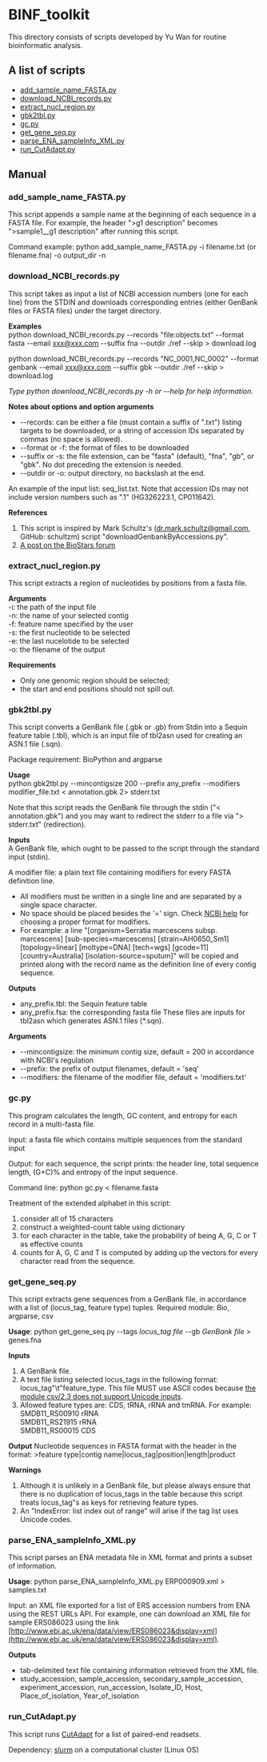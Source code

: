# BINF_toolkit
This directory consists of scripts developed by Yu Wan for routine bioinformatic analysis.  

## A list of scripts
* [add_sample_name_FASTA.py](#add_sample\_name\_FASTA)
* [download_NCBI_records.py](#download\_NCBI\_records)
* [extract_nucl_region.py](#extract\_nucl\_region)
* [gbk2tbl.py](#gbk2tbl)
* [gc.py](#gc)
* [get_gene_seq.py](#get\_gene\_seq)
* [parse_ENA_sampleInfo_XML.py](#parse\_ENA\_sampleInfo\_XML)
* [run_CutAdapt.py](#run_CutAdapt)

## Manual
### <a name="add_sample_name_FASTA"></a>add\_sample\_name\_FASTA.py

This script appends a sample name at the beginning of each sequence in a FASTA file. For example, the header "\>g1 description" becomes "\>sample1__g1 description" after running this script.  

Command example: python add_sample_name_FASTA.py -i filename.txt (or filename.fna) -o output_dir -n  

### <a name="download_NCBI_records"></a>download_NCBI_records.py

This script takes as input a list of NCBI accession numbers (one for each line) from the STDIN and downloads corresponding entries (either GenBank files or FASTA files) under the target directory.  

**Examples**  
python download\_NCBI\_records.py --records "file:objects.txt" --format fasta --email xxx@xxx.com --suffix fna --outdir ./ref --skip > download.log  

python download\_NCBI\_records.py --records "NC_0001,NC_0002" --format genbank --email xxx@xxx.com --suffix gbk --outdir ./ref --skip > download.log  

_Type python download_NCBI_records.py -h or --help for help information._  

**Notes about options and option arguments**
* --records: can be either a file (must contain a suffix of ".txt") listing targets to be downloaded, or a string of accession IDs separated by commas (no space is allowed).
* --format or -f: the format of files to be downloaded
* --suffix or -s: the file extension, can be "fasta" (default), "fna", "gb", or "gbk". No dot preceding the extension is needed.
* --outdir or -o: output directory, no backslash at the end.

An example of the input list: seq_list.txt. Note that accession IDs may not include version numbers such as ".1" (HG326223.1, CP011642).  

**References**  
1. This script is inspired by Mark Schultz's (dr.mark.schultz@gmail.com, GitHub: schultzm) script "downloadGenbankByAccessions.py".
2. [A post on the BioStars forum](www.biostars.org/p/63506/)

### <a name="extract_nucl_region"></a>extract\_nucl\_region.py

This script extracts a region of nucleotides by positions from a fasta file.  

**Arguments**  
-i: the path of the input file  
-n: the name of your selected contig  
-f: feature name specified by the user  
-s: the first nucleotide to be selected  
-e: the last nucelotide to be selected  
-o: the filename of the output  
	
**Requirements**
* Only one genomic region should be selected;
* the start and end positions should not spill out.

### <a name="gbk2tbl"></a>gbk2tbl.py

This script converts a GenBank file (.gbk or .gb) from Stdin into a Sequin feature table (.tbl), which is an input file of tbl2asn used for creating an ASN.1 file (.sqn).  

Package requirement: BioPython and argparse  

**Usage**   
python gbk2tbl.py --mincontigsize 200 --prefix any_prefix --modifiers modifier_file.txt \< annotation.gbk 2\> stderr.txt  

Note that this script reads the GenBank file through the stdin ("\< annotation.gbk") and you may want to redirect the stderr to a file via "\> stderr.txt" (redirection).  

**Inputs**  
A GenBank file, which ought to be passed to the script through the standard input (stdin).  

A modifier file: a plain text file containing modifiers for every FASTA definition line.  
* All modifiers must be written in a single line and are separated by a single space character.
* No space should be placed besides the '=' sign. Check [NCBI help](http://www.ncbi.nlm.nih.gov/Sequin/modifiers.html) for choosing a proper format for modifiers.
* For example: a line "[organism=Serratia marcescens subsp. marcescens] [sub-species=marcescens] [strain=AH0650_Sm1] [topology=linear] [moltype=DNA] [tech=wgs] [gcode=11] [country=Australia] [isolation-source=sputum]" will be copied and printed along with the record name as the definition line of every contig sequence.  

**Outputs**  
* any_prefix.tbl: the Sequin feature table
* any_prefix.fsa: the corresponding fasta file
These files are inputs for tbl2asn which generates ASN.1 files (*.sqn).  

**Arguments**  
* --mincontigsize: the minimum contig size, default = 200 in accordance with NCBI's regulation  
* --prefix: the prefix of output filenames, default = 'seq'  
* --modifiers: the filename of the modifier file, default = 'modifiers.txt'  
	
### <a name="gc"></a>gc.py

This program calculates the length, GC content, and entropy for each record in a multi-fasta file.  

Input: a fasta file which contains multiple sequences from the standard input  

Output: for each sequence, the script prints: the header line, total sequence length, (G+C)% and entropy of the input sequence.  

Command line: python gc.py \< filename.fasta  

Treatment of the extended alphabet in this script:
1. consider all of 15 characters
2. construct a weighted-count table using dictionary
3. for each character in the table, take the probability of being A, G, C or T as effective counts
4. counts for A, G, C and T is computed by adding up the vectors for every character read from the sequence.

### <a name="get_gene_seq"></a>get_gene_seq.py

This script extracts gene sequences from a GenBank file, in accordance with a list of (locus_tag, feature type) tuples.
Required module: Bio, argparse, csv  

**Usage**: python get\_gene\_seq.py --tags _locus\_tag file_ --gb _GenBank file_ \> genes.fna  

**Inputs**  
1. A GenBank file.  
2. A text file listing selected locus_tags in the following format: locus_tag"\t"feature_type. This file MUST use ASCII codes because [the module csv/2.3 does not support Unicode inputs](https://docs.python.org/2/library/csv.html).  
3. Allowed feature types are: CDS, tRNA, rRNA and tmRNA. For example:  
SMDB11_RS00910	rRNA<br/>
SMDB11_RS21915	rRNA<br/>
SMDB11_RS00015	CDS<br/>

**Output**
Nucleotide sequences in FASTA format with the header in the format: \>feature type|contig name|locus_tag|position|length|product

**Warnings**  
1. Although it is unlikely in a GenBank file, but please always ensure that there is no duplication of locus_tags in the table because this script treats locus_tag"s as keys for retrieving feature types.
2. An "IndexError: list index out of range" will arise if the tag list uses Unicode codes.

### <a name="parse_ENA_sampleInfo_XML"></a>parse_ENA_sampleInfo_XML.py

This script parses an ENA metadata file in XML format and prints a subset of information.  

**Usage**: python parse\_ENA\_sampleInfo\_XML.py ERP000909.xml > samples.txt

Input: an XML file exported for a list of ERS accession numbers from ENA using the REST URLs API. For example, one can download an XML file for sample ERS086023 using the link [http://www.ebi.ac.uk/ena/data/view/ERS086023&display=xml](http://www.ebi.ac.uk/ena/data/view/ERS086023&display=xml).

**Outputs**  
* tab-delimited text file containing information retrieved from the XML file.  
* study_accession, sample_accession, secondary_sample_accession, experiment_accession, run_accession, Isolate_ID, Host, Place_of_isolation, Year_of_isolation  

### <a name="run_CutAdapt"></a>run_CutAdapt.py

This script runs [CutAdapt](https://github.com/marcelm/cutadapt) for a list of paired-end readsets.  

Dependency: [slurm](http://slurm.schedmd.com) on a computational cluster (Linux OS)
